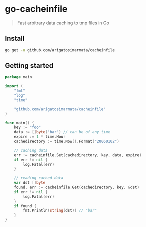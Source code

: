 # go-cacheinfile

> Fast arbitrary data caching to tmp files in Go

## Install

```bash
go get -u github.com/arigatosimarmata/cacheinfile
```

## Getting started

```go
package main

import (
	"fmt"
	"log"
	"time"

	"github.com/arigatosimarmata/cacheinfile"
)

func main() {
	key := "foo"
	data := []byte("bar") // can be of any time
	expire := 1 * time.Hour
	cachedirectory := time.Now().Format("20060102")

	// caching data
	err := cacheinfile.Set(cachedirectory, key, data, expire)
	if err != nil {
		log.Fatal(err)
	}

	// reading cached data
	var dst []byte
	found, err := cacheinfile.Get(cachedirectory, key, &dst)
	if err != nil {
		log.Fatal(err)
	}
	if found {
		fmt.Println(string(dst)) // "bar"
	}
}
```